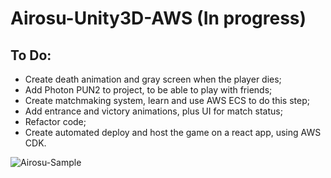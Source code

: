 # Airosu-Unity3D-AWS (In progress)

## To Do:
- Create death animation and gray screen when the player dies;
- Add Photon PUN2 to project, to be able to play with friends;
- Create matchmaking system, learn and use AWS ECS to do this step;
- Add entrance and victory animations, plus UI for match status;
- Refactor code;
- Create automated deploy and host the game on a react app, using AWS CDK.

![Airosu-Sample](https://user-images.githubusercontent.com/62142386/162643418-156d20e2-23be-486e-bc7b-bad5d0517d81.gif)
